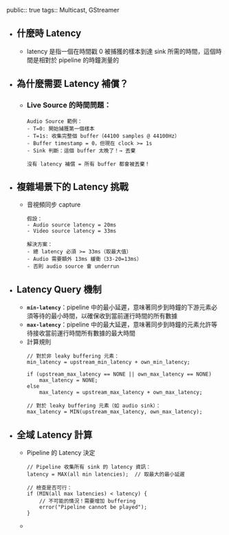 public:: true
tags:: Multicast, GStreamer

- ## 什麼時 Latency
	- latency 是指一個在時間戳 0 被捕獲的樣本到達 sink 所需的時間，這個時間是相對於 pipeline 的時鐘測量的
- ## 為什麼需要 Latency 補償？
	- ### Live Source 的時間問題：
	  ```
	  Audio Source 範例：
	  - T=0: 開始捕獲第一個樣本
	  - T=1s: 收集完整個 buffer（44100 samples @ 44100Hz）
	  - Buffer timestamp = 0，但現在 clock >= 1s
	  - Sink 判斷：這個 buffer 太晚了！→ 丟棄
	  
	  沒有 latency 補償 = 所有 buffer 都會被丟棄！
	  ```
- ## 複雜場景下的 Latency 挑戰
	- 音視頻同步 capture
	  ```
	  假設：
	  - Audio source latency = 20ms  
	  - Video source latency = 33ms
	  
	  解決方案：
	  - 總 latency 必須 >= 33ms（取最大值）
	  - Audio 需要額外 13ms 緩衝（33-20=13ms）
	  - 否則 audio source 會 underrun
	  ```
- ## Latency Query 機制
	- **`min-latency`**：pipeline 中的最小延遲，意味著同步到時鐘的下游元素必須等待的最小時間，以確保收到當前運行時間的所有數據
	- **`max-latency`**：pipeline 中的最大延遲，意味著同步到時鐘的元素允許等待接收當前運行時間所有數據的最大時間
	- 計算規則
	  ```
	  // 對於非 leaky buffering 元素：
	  min_latency = upstream_min_latency + own_min_latency;
	  
	  if (upstream_max_latency == NONE || own_max_latency == NONE)
	      max_latency = NONE;
	  else
	      max_latency = upstream_max_latency + own_max_latency;
	  
	  // 對於 leaky buffering 元素（如 audio sink）：
	  max_latency = MIN(upstream_max_latency, own_max_latency);
	  ```
- ## 全域 Latency 計算
	- Pipeline 的 Latency 決定
	  ```
	  // Pipeline 收集所有 sink 的 latency 資訊：
	  latency = MAX(all min latencies);  // 取最大的最小延遲
	  
	  // 檢查是否可行：
	  if (MIN(all max latencies) < latency) {
	      // 不可能的情況！需要增加 buffering
	      error("Pipeline cannot be played");
	  }
	  ```
	-